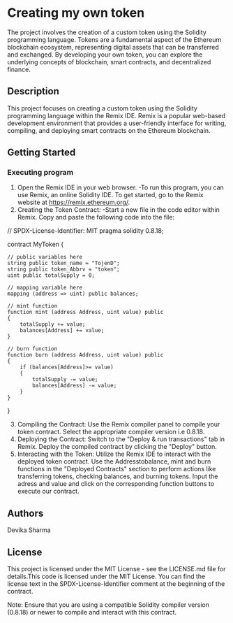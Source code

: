 # Creating my own token

The project involves the creation of a custom token using the Solidity programming language. Tokens are a fundamental aspect of the Ethereum blockchain ecosystem, representing digital assets that can be transferred and exchanged. By developing your own token, you can explore the underlying concepts of blockchain, smart contracts, and decentralized finance.

## Description

This project focuses on creating a custom token using the Solidity programming language within the Remix IDE. Remix is a popular web-based development environment that provides a user-friendly interface for writing, compiling, and deploying smart contracts on the Ethereum blockchain.

## Getting Started

### Executing program

1. Open the Remix IDE in your web browser.
  -To run this program, you can use Remix, an online Solidity IDE. To get started, go to the 
   Remix website at https://remix.ethereum.org/.
2. Creating the Token Contract:
  -Start a new file in the code editor within Remix. Copy and paste the following code into the 
   file:

// SPDX-License-Identifier: MIT
pragma solidity 0.8.18;

contract MyToken {

    // public variables here
    string public token_name = "TojenD";
    string public token_Abbrv = "token";
    uint public totalSupply = 0;

    // mapping variable here
    mapping (address => uint) public balances; 

    // mint function
    function mint (address Address, uint value) public 
    {
        totalSupply += value;
        balances[Address] += value;
    }

    // burn function
    function burn (address Address, uint value) public
    {
        if (balances[Address]>= value)
        {
            totalSupply -= value;
            balances[Address] -= value;
        }
    }

}

3. Compiling the Contract:
   Use the Remix compiler panel to compile your token contract.
   Select the appropriate compiler version i.e 0.8.18.
4. Deploying the Contract:
   Switch to the "Deploy & run transactions" tab in Remix.
   Deploy the compiled contract by clicking the "Deploy" button.
5. Interacting with the Token:
   Utilize the Remix IDE to interact with the deployed token contract.
   Use the Addresstobalance, mint and burn functions in the "Deployed Contracts" section to 
   perform actions like transferring tokens, checking balances, and burning tokens.
   Input the adress and value and click on the corresponding function buttons to execute our 
   contract.

## Authors

Devika Sharma


## License

This project is licensed under the MIT License - see the LICENSE.md file for details.This code is licensed under the MIT License. You can find the license text in the SPDX-License-Identifier comment at the beginning of the contract.

Note: Ensure that you are using a compatible Solidity compiler version (0.8.18) or newer to compile and interact with this contract.
